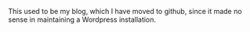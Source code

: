 This used to be my blog, which I have moved to github, since it made no sense in maintaining a Wordpress installation.
